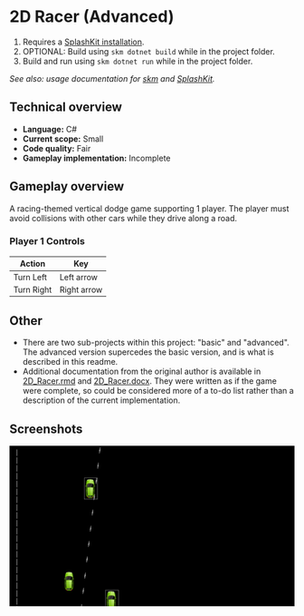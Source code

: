 # 2D Racer (Advanced)

1. Requires a [SplashKit installation](https://splashkit.io/installation/).
2. OPTIONAL: Build using `skm dotnet build` while in the project folder.
3. Build and run using `skm dotnet run` while in the project folder.

_See also: usage documentation for [skm](https://github.com/splashkit/skm/blob/master/README.MD) and [SplashKit](https://splashkit.io/guides/using-splashkit/0-overview/)._

## Technical overview

- **Language:** C#
- **Current scope:** Small
- **Code quality:** Fair
- **Gameplay implementation:** Incomplete

## Gameplay overview

A racing-themed vertical dodge game supporting 1 player. The player must avoid collisions with other cars while they drive along a road.

### Player 1 Controls

| Action      | Key         |
|-------------|-------------|
| Turn Left   | Left arrow  |
| Turn Right  | Right arrow |

## Other

- There are two sub-projects within this project: "basic" and "advanced". The advanced version supercedes the basic version, and is what is described in this readme.
- Additional documentation from the original author is available in [2D_Racer.rmd](docs/2D_Racer.rmd) and [2D_Racer.docx](docs/2D_Racer.docx). They were written as if the game were complete, so could be considered more of a to-do list rather than a description of the current implementation.

## Screenshots

![](docs/screenshot-01.png)